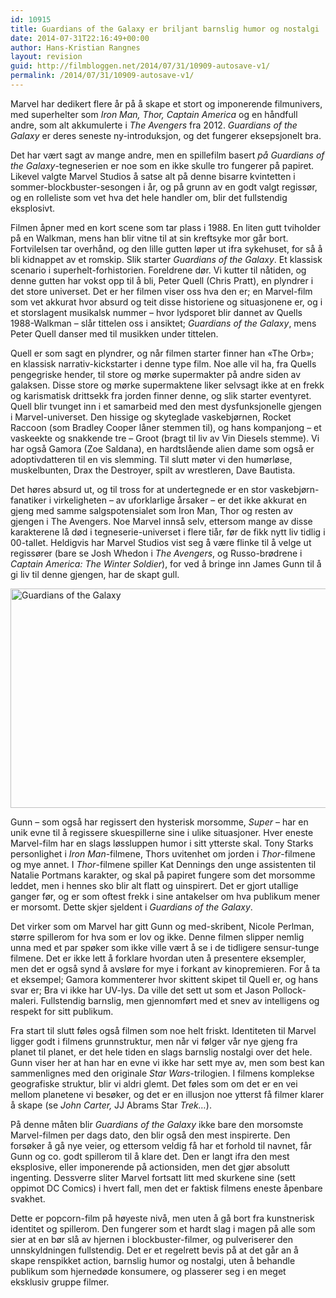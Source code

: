```yaml
---
id: 10915
title: Guardians of the Galaxy er briljant barnslig humor og nostalgi
date: 2014-07-31T22:16:49+00:00
author: Hans-Kristian Rangnes
layout: revision
guid: http://filmbloggen.net/2014/07/31/10909-autosave-v1/
permalink: /2014/07/31/10909-autosave-v1/
---
```

Marvel har dedikert flere år på å skape et stort og imponerende filmunivers, med superhelter som _Iron Man, Thor, Captain America_ og en håndfull andre, som alt akkumulerte i _The Avengers_ fra 2012. _Guardians of the Galaxy_ er deres seneste ny-introduksjon, og det fungerer eksepsjonelt bra.

Det har vært sagt av mange andre, men en spillefilm basert _på Guardians of the Galaxy_-tegneserien er noe som en ikke skulle tro fungerer på papiret. Likevel valgte Marvel Studios å satse alt på denne bisarre kvintetten i sommer-blockbuster-sesongen i år, og på grunn av en godt valgt regissør, og en rolleliste som vet hva det hele handler om, blir det fullstendig eksplosivt.

Filmen åpner med en kort scene som tar plass i 1988. En liten gutt tviholder på en Walkman, mens han blir vitne til at sin kreftsyke mor går bort. Fortvilelsen tar overhånd, og den lille gutten løper ut ifra sykehuset, for så å bli kidnappet av et romskip. Slik starter _Guardians of the Galaxy_. Et klassisk scenario i superhelt-forhistorien. Foreldrene dør. Vi kutter til nåtiden, og denne gutten har vokst opp til å bli, Peter Quell (Chris Pratt), en plyndrer i det store universet. Det er her filmen viser oss hva den er; en Marvel-film som vet akkurat hvor absurd og teit disse historiene og situasjonene er, og i et storslagent musikalsk nummer &#8211; hvor lydsporet blir dannet av Quells 1988-Walkman &#8211; slår tittelen oss i ansiktet; _Guardians of the Galaxy_, mens Peter Quell danser med til musikken under tittelen.

Quell er som sagt en plyndrer, og når filmen starter finner han &laquo;The Orb&raquo;; en klassisk narrativ-kickstarter i denne type film. Noe alle vil ha, fra Quells pengegriske hender, til store og mørke supermakter på andre siden av galaksen. Disse store og mørke supermaktene liker selvsagt ikke at en frekk og karismatisk drittsekk fra jorden finner denne, og slik starter eventyret. Quell blir tvunget inn i et samarbeid med den mest dysfunksjonelle gjengen i Marvel-universet. Den hissige og skyteglade vaskebjørnen, Rocket Raccoon (som Bradley Cooper låner stemmen til), og hans kompanjong &#8211; et vaskeekte og snakkende tre &#8211; Groot (bragt til liv av Vin Diesels stemme). Vi har også Gamora (Zoe Saldana), en hardtslående alien dame som også er adoptivdatteren til en vis slemming. Til slutt møter vi den humørløse, muskelbunten, Drax the Destroyer, spilt av wrestleren, Dave Bautista.

Det høres absurd ut, og til tross for at undertegnede er en stor vaskebjørn-fanatiker i virkeligheten &#8211; av uforklarlige årsaker &#8211; er det ikke akkurat en gjeng med samme salgspotensialet som Iron Man, Thor og resten av gjengen i The Avengers. Noe Marvel innså selv, ettersom mange av disse karakterene lå død i tegneserie-universet i flere tiår, før de fikk nytt liv tidlig i 00-tallet. Heldigvis har Marvel Studios vist seg å være flinke til å velge ut regissører (bare se Josh Whedon i _The Avengers_, og Russo-brødrene i _Captain America: The Winter Soldier_), for ved å bringe inn James Gunn til å gi liv til denne gjengen, har de skapt gull.

[<img class="alignnone size-large wp-image-10912" src="http://filmbloggen.net/wp-content/uploads/2014/07/Guardians-of-the-Galaxy-620x351.png" alt="Guardians of the Galaxy" width="620" height="351" />](http://filmbloggen.net/wp-content/uploads/2014/07/Guardians-of-the-Galaxy.png)

Gunn &#8211; som også har regissert den hysterisk morsomme, _Super_ &#8211; har en unik evne til å regissere skuespillerne sine i ulike situasjoner. Hver eneste Marvel-film har en slags løssluppen humor i sitt ytterste skal. Tony Starks personlighet i _Iron Man_-filmene, Thors uvitenhet om jorden i _Thor_-filmene og mye annet. I _Thor_-filmene spiller Kat Dennings den unge assistenten til Natalie Portmans karakter, og skal på papiret fungere som det morsomme leddet, men i hennes sko blir alt flatt og uinspirert. Det er gjort utallige ganger før, og er som oftest frekk i sine antakelser om hva publikum mener er morsomt. Dette skjer sjeldent i _Guardians of the Galaxy_.

Det virker som om Marvel har gitt Gunn og med-skribent, Nicole Perlman, større spillerom for hva som er lov og ikke. Denne filmen slipper nemlig unna med et par spøker som ikke ville vært å se i de tidligere sensur-tunge filmene. Det er ikke lett å forklare hvordan uten å presentere eksempler, men det er også synd å avsløre for mye i forkant av kinopremieren. For å ta et eksempel; Gamora kommenterer hvor skittent skipet til Quell er, og hans svar er; Bra vi ikke har UV-lys. Da ville det sett ut som et Jason Pollock-maleri. Fullstendig barnslig, men gjennomført med et snev av intelligens og respekt for sitt publikum.

Fra start til slutt føles også filmen som noe helt friskt. Identiteten til Marvel ligger godt i filmens grunnstruktur, men når vi følger vår nye gjeng fra planet til planet, er det hele tiden en slags barnslig nostalgi over det hele. Gunn viser her at han har en evne vi ikke har sett mye av, men som best kan sammenlignes med den originale _Star Wars_-trilogien. I filmens komplekse geografiske struktur, blir vi aldri glemt. Det føles som om det er en vei mellom planetene vi besøker, og det er en illusjon noe ytterst få filmer klarer å skape (se _John Carter,_ JJ Abrams Star _Trek&#8230;_).

På denne måten blir _Guardians of the Galaxy_ ikke bare den morsomste Marvel-filmen per dags dato, den blir også den mest inspirerte. Den forsøker å gå nye veier, og ettersom veldig få har et forhold til navnet, får Gunn og co. godt spillerom til å klare det. Den er langt ifra den mest eksplosive, eller imponerende på actionsiden, men det gjør absolutt ingenting. Dessverre sliter Marvel fortsatt litt med skurkene sine (sett oppimot DC Comics) i hvert fall, men det er faktisk filmens eneste åpenbare svakhet.

Dette er popcorn-film på høyeste nivå, men uten å gå bort fra kunstnerisk identitet og spillerom. Den fungerer som et hardt slag i magen på alle som sier at en bør slå av hjernen i blockbuster-filmer, og pulveriserer den unnskyldningen fullstendig. Det er et regelrett bevis på at det går an å skape renspikket action, barnslig humor og nostalgi, uten å behandle publikum som hjernedøde konsumere, og plasserer seg i en meget eksklusiv gruppe filmer.

<span class='embed-youtube' style='text-align:center; display: block;'></span>